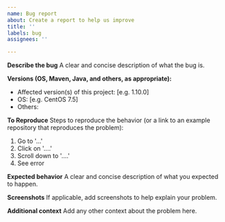 ```yaml
---
name: Bug report
about: Create a report to help us improve
title: ''
labels: bug
assignees: ''

---
```


**Describe the bug**
A clear and concise description of what the bug is.

**Versions (OS, Maven, Java, and others, as appropriate):**
 - Affected version(s) of this project: [e.g. 1.10.0]
 - OS: [e.g. CentOS 7.5]
 - Others:

**To Reproduce**
Steps to reproduce the behavior (or a link to an example repository that reproduces the problem):
1. Go to '...'
2. Click on '....'
3. Scroll down to '....'
4. See error

**Expected behavior**
A clear and concise description of what you expected to happen.

**Screenshots**
If applicable, add screenshots to help explain your problem.

**Additional context**
Add any other context about the problem here.
